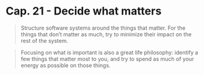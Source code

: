 # Cap. 21 - Decide what matters

> Structure software systems around the things that matter. For the things that don’t matter as much, try to minimize their impact on the rest of the system.


> Focusing on what is important is also a great life philosophy: identify a few things that matter most to you, and try to spend as much of your energy as possible on those things.

